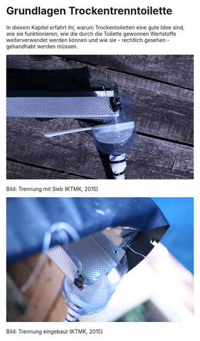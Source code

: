 # Grundlagen Trockentrenntoilette

In diesem Kapitel erfahrt ihr, warum Trockentoiletten eine gute Idee sind, wie sie funktionieren, wie die durch die Toilette gewonnen Wertstoffe weiterverwendet werden können und wie sie - rechtlich gesehen - gehandhabt werden müssen.

![](/assets/Bild_Trennung-1.JPG)

Bild: Trennung mit Sieb \(KTMK, 2015\)

![](/assets/Bild_Trennung-2.JPG)

Bild: Trennung eingebaut \(KTMK, 2015\)

